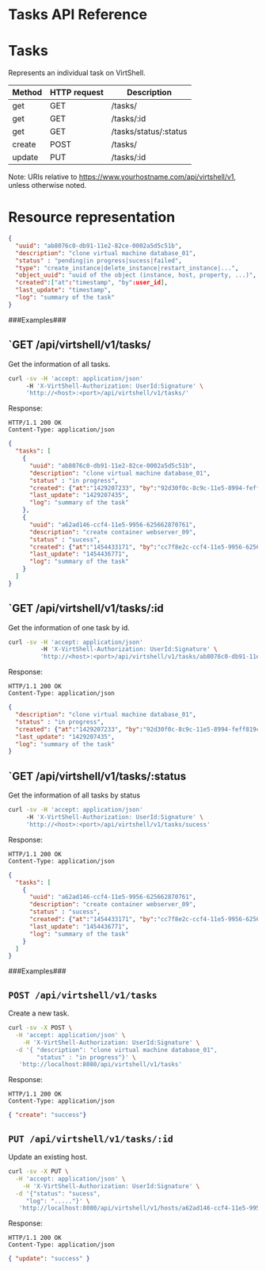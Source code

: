 Tasks API Reference
===================

Tasks
=====
Represents an individual task on VirtShell.

| Method | HTTP request | Description |
| --- | --- | ---- |
| get | GET | /tasks/ | Gets all tasks. |
| get | GET | /tasks/:id | Gets one task by ID. |
| get | GET | /tasks/status/:status | Gets all task by status name. |
| create | POST | /tasks/ | Creates a new task. | 
| update | PUT | /tasks/:id | Updates an existing task. |

Note:
URIs relative to https://www.yourhostname.com/api/virtshell/v1, unless otherwise noted.

Resource representation
=======================
```json
{
  "uuid": "ab8076c0-db91-11e2-82ce-0002a5d5c51b",
  "description": "clone virtual machine database_01",
  "status" : "pending|in progress|sucess|failed",
  "type": "create_instance|delete_instance|restart_instance|...",
  "object_uuid": "uuid of the object (instance, host, property, ...)",
  "created":["at":"timestamp", "by":user_id],
  "last_update": "timestamp",
  "log": "summary of the task"
}
```

###Examples###

`GET /api/virtshell/v1/tasks/
----------------------------------------------

Get the information of all tasks.


```sh
curl -sv -H 'accept: application/json' 
     -H 'X-VirtShell-Authorization: UserId:Signature' \ 
     'http://<host>:<port>/api/virtshell/v1/tasks/'
```

Response:

```
HTTP/1.1 200 OK
Content-Type: application/json
```
```json
{
  "tasks": [
    {
      "uuid": "ab8076c0-db91-11e2-82ce-0002a5d5c51b",
      "description": "clone virtual machine database_01",
      "status" : "in progress",
      "created": {"at":"1429207233", "by":"92d30f0c-8c9c-11e5-8994-feff819cdc9f"},
      "last_update": "1429207435",
      "log": "summary of the task"
    },
    {
      "uuid": "a62ad146-ccf4-11e5-9956-625662870761",
      "description": "create container webserver_09",
      "status" : "sucess",
      "created": {"at":"1454433171", "by":"cc7f8e2c-ccf4-11e5-9956-625662870761"},
      "last_update": "1454436771",
      "log": "summary of the task"
    }
  ]
}  
```

`GET /api/virtshell/v1/tasks/:id
----------------------------------------------

Get the information of one task by id.


```sh
curl -sv -H 'accept: application/json' 
		 -H 'X-VirtShell-Authorization: UserId:Signature' \ 
		 'http://<host>:<port>/api/virtshell/v1/tasks/ab8076c0-db91-11e2-82ce-0002a5d5c51b'
```

Response:

```
HTTP/1.1 200 OK
Content-Type: application/json
```
```json
{
  "description": "clone virtual machine database_01",
  "status" : "in progress",
  "created": {"at":"1429207233", "by":"92d30f0c-8c9c-11e5-8994-feff819cdc9f"},
  "last_update": "1429207435",
  "log": "summary of the task"
}
```

`GET /api/virtshell/v1/tasks/:status
----------------------------------------------

Get the information of all tasks by status


```sh
curl -sv -H 'accept: application/json' 
     -H 'X-VirtShell-Authorization: UserId:Signature' \ 
     'http://<host>:<port>/api/virtshell/v1/tasks/sucess'
```

Response:

```
HTTP/1.1 200 OK
Content-Type: application/json
```
```json
{
  "tasks": [
    {
      "uuid": "a62ad146-ccf4-11e5-9956-625662870761",
      "description": "create container webserver_09",
      "status" : "sucess",
      "created": {"at":"1454433171", "by":"cc7f8e2c-ccf4-11e5-9956-625662870761"},
      "last_update": "1454436771",
      "log": "summary of the task"
    }
  ]
}  
```

###Examples###

`POST /api/virtshell/v1/tasks`
--------------------------------------------

Create a new task.

```sh
curl -sv -X POST \
  -H 'accept: application/json' \
    -H 'X-VirtShell-Authorization: UserId:Signature' \
  -d '{ "description": "clone virtual machine database_01",
        "status" : "in progress"}' \
   'http://localhost:8080/api/virtshell/v1/tasks'
```

Response:
```
HTTP/1.1 200 OK
Content-Type: application/json
```
```json
{ "create": "success"}
```

`PUT /api/virtshell/v1/tasks/:id`
----------------------------------------------

Update an existing host.

```sh
curl -sv -X PUT \
  -H 'accept: application/json' \
    -H 'X-VirtShell-Authorization: UserId:Signature' \
  -d '{"status": "sucess",
     "log": "....."}' \
   'http://localhost:8080/api/virtshell/v1/hosts/a62ad146-ccf4-11e5-9956-625662870761'
```

Response:
```
HTTP/1.1 200 OK
Content-Type: application/json
```
```json
{ "update": "success" }
```